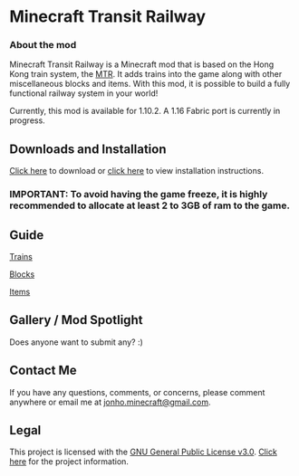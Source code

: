 # Minecraft Transit Railway

### About the mod
Minecraft Transit Railway is a Minecraft mod that is based on the Hong Kong train system, the [MTR](https://en.wikipedia.org/wiki/MTR). It adds trains into the game along with other miscellaneous blocks and items. With this mod, it is possible to build a fully functional railway system in your world!

Currently, this mod is available for 1.10.2. A 1.16 Fabric port is currently in progress.

## Downloads and Installation
[Click here](https://www.curseforge.com/minecraft/mc-mods/minecraft-transit-railway) to download or [click here](http://minecraftmtr.blogspot.com/p/downloads.html) to view installation instructions.

### IMPORTANT: To avoid having the game freeze, it is highly recommended to allocate at least 2 to 3GB of ram to the game.

## Guide
[Trains](http://minecraftmtr.blogspot.com/p/trains.html)

[Blocks](http://minecraftmtr.blogspot.com/p/blocks.html)

[Items](http://minecraftmtr.blogspot.com/p/items.html)

## Gallery / Mod Spotlight
Does anyone want to submit any? :)

## Contact Me
If you have any questions, comments, or concerns, please comment anywhere or email me at jonho.minecraft@gmail.com.

## Legal
This project is licensed with the [GNU General Public License v3.0](https://www.gnu.org/licenses/gpl-3.0.en.html). [Click here](https://www.curseforge.com/minecraft/mc-mods/minecraft-transit-railway) for the project information.
